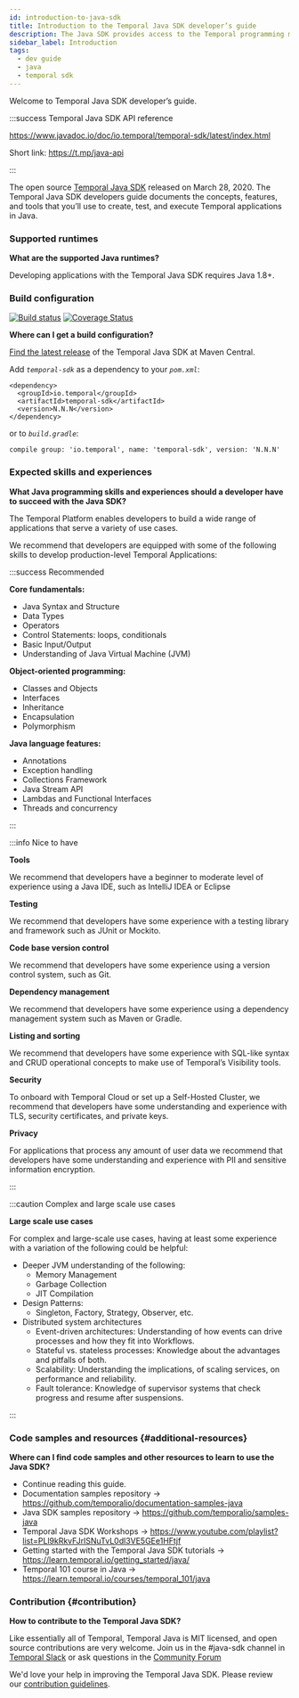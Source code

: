 ```yaml
---
id: introduction-to-java-sdk
title: Introduction to the Temporal Java SDK developer’s guide
description: The Java SDK provides access to the Temporal programming model using idiomatic Java programming paradigms.
sidebar_label: Introduction
tags:
  - dev guide
  - java
  - temporal sdk
---
```


Welcome to Temporal Java SDK developer’s guide.

:::success Temporal Java SDK API reference

https://www.javadoc.io/doc/io.temporal/temporal-sdk/latest/index.html

Short link: https://t.mp/java-api

:::

The open source [Temporal Java SDK](https://github.com/temporalio/sdk-java) released on March 28, 2020.
The Temporal Java SDK developers guide documents the concepts, features, and tools that you’ll use to create, test, and execute Temporal applications in Java.

### Supported runtimes

**What are the supported Java runtimes?**

Developing applications with the Temporal Java SDK requires Java 1.8+.

### Build configuration

[![Build status](https://badge.buildkite.com/663f6d1be81be6700c28c242b35905f20b68c4fda7b2c7c4e3.svg?branch=master)](https://buildkite.com/temporal/java-sdk-public) [![Coverage Status](https://coveralls.io/repos/github/temporalio/sdk-java/badge.svg?branch=master)](https://coveralls.io/github/temporalio/sdk-java?branch=master)

**Where can I get a build configuration?**

[Find the latest release](https://search.maven.org/artifact/io.temporal/temporal-sdk) of the Temporal Java SDK at Maven Central.

Add _`temporal-sdk`_ as a dependency to your _`pom.xml`_:

```
<dependency>
  <groupId>io.temporal</groupId>
  <artifactId>temporal-sdk</artifactId>
  <version>N.N.N</version>
</dependency>
```

or to _`build.gradle`_:

```
compile group: 'io.temporal', name: 'temporal-sdk', version: 'N.N.N'
```

### Expected skills and experiences

**What Java programming skills and experiences should a developer have to succeed with the Java SDK?**

The Temporal Platform enables developers to build a wide range of applications that serve a variety of use cases.

We recommend that developers are equipped with some of the following skills to develop production-level Temporal Applications:

:::success Recommended

**Core fundamentals:**

- Java Syntax and Structure
- Data Types
- Operators
- Control Statements: loops, conditionals
- Basic Input/Output
- Understanding of Java Virtual Machine (JVM)

**Object-oriented programming:**

- Classes and Objects
- Interfaces
- Inheritance
- Encapsulation
- Polymorphism

**Java language features:**

- Annotations
- Exception handling
- Collections Framework
- Java Stream API
- Lambdas and Functional Interfaces
- Threads and concurrency

:::

:::info Nice to have

**Tools**

We recommend that developers have a beginner to moderate level of experience using a Java IDE, such as IntelliJ IDEA or Eclipse

**Testing**

We recommend that developers have some experience with a testing library and framework such as JUnit or Mockito.

**Code base version control**

We recommend that developers have some experience using a version control system, such as Git.

**Dependency management**

We recommend that developers have some experience using a dependency management system such as Maven or Gradle.

**Listing and sorting**

We recommend that developers have some experience with SQL-like syntax and CRUD operational concepts to make use of Temporal’s Visibility tools.

**Security**

To onboard with Temporal Cloud or set up a Self-Hosted Cluster, we recommend that developers have some understanding and experience with TLS, security certificates, and private keys.

**Privacy**

For applications that process any amount of user data we recommend that developers have some understanding and experience with PII and sensitive information encryption.

:::

:::caution Complex and large scale use cases

**Large scale use cases**

For complex and large-scale use cases, having at least some experience with a variation of the following could be helpful:

- Deeper JVM understanding of the following:
  - Memory Management
  - Garbage Collection
  - JIT Compilation
- Design Patterns:
  - Singleton, Factory, Strategy, Observer, etc.
- Distributed system architectures
  - Event-driven architectures: Understanding of how events can drive processes and how they fit into Workflows.
  - Stateful vs. stateless processes: Knowledge about the advantages and pitfalls of both.
  - Scalability: Understanding the implications, of scaling services, on performance and reliability.
  - Fault tolerance: Knowledge of supervisor systems that check progress and resume after suspensions.

:::

### Code samples and resources {#additional-resources}

**Where can I find code samples and other resources to learn to use the Java SDK?**

- Continue reading this guide.
- Documentation samples repository → https://github.com/temporalio/documentation-samples-java
- Java SDK samples repository → https://github.com/temporalio/samples-java
- Temporal Java SDK Workshops → https://www.youtube.com/playlist?list=PLl9kRkvFJrlSNuTvL0dl3VE5GEe1HFtjf
- Getting started with the Temporal Java SDK tutorials → https://learn.temporal.io/getting_started/java/
- Temporal 101 course in Java → https://learn.temporal.io/courses/temporal_101/java

### Contribution {#contribution}

**How to contribute to the Temporal Java SDK?**

Like essentially all of Temporal, Temporal Java is MIT licensed, and open source contributions are very welcome. Join us in the #java-sdk channel in [Temporal Slack](https://t.mp/slack) or ask questions in the [Community Forum](https://community.temporal.io/)

We'd love your help in improving the Temporal Java SDK. Please review our [contribution guidelines](https://github.com/temporalio/sdk-java/blob/master/CONTRIBUTING.md).
